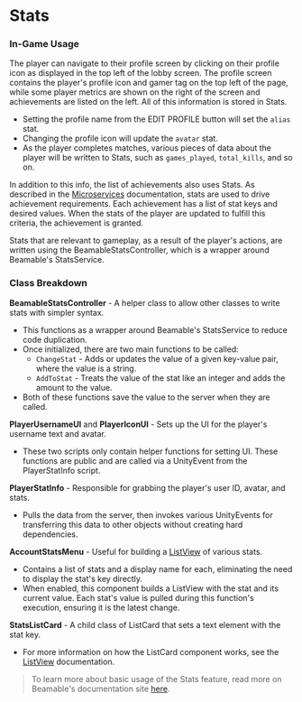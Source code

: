 # Stats

### In-Game Usage

The player can navigate to their profile screen by clicking on their profile icon as displayed in the top left of the lobby screen. The profile screen contains the player's profile icon and gamer tag on the top left of the page, while some player metrics are shown on the right of the screen and achievements are listed on the left. All of this information is stored in Stats.

- Setting the profile name from the EDIT PROFILE button will set the `alias` stat.
- Changing the profile icon will update the `avatar` stat.
- As the player completes matches, various pieces of data about the player will be written to Stats, such as `games_played`, `total_kills`, and so on.

In addition to this info, the list of achievements also uses Stats. As described in the [Microservices](./Microservices.md) documentation, stats are used to drive achievement requirements. Each achievement has a list of stat keys and desired values. When the stats of the player are updated to fulfill this criteria, the achievement is granted.

Stats that are relevant to gameplay, as a result of the player's actions, are written using the BeamableStatsController, which is a wrapper around Beamable's StatsService.

### Class Breakdown

**BeamableStatsController** - A helper class to allow other classes to write stats with simpler syntax.

- This functions as a wrapper around Beamable's StatsService to reduce code duplication.
- Once initialized, there are two main functions to be called: 
  -  `ChangeStat` - Adds or updates the value of a given key-value pair, where the value is a string. 
  -  `AddToStat` - Treats the value of the stat like an integer and adds the amount to the value.
- Both of these functions save the value to the server when they are called.

**PlayerUsernameUI** and **PlayerIconUI** - Sets up the UI for the player's username text and avatar.

- These two scripts only contain helper functions for setting UI. These functions are public and are called via a UnityEvent from the PlayerStatInfo script.

**PlayerStatInfo** - Responsible for grabbing the player's user ID, avatar, and stats.

- Pulls the data from the server, then invokes various UnityEvents for transferring this data to other objects without creating hard dependencies.

**AccountStatsMenu** - Useful for building a [ListView](./ListView.md) of various stats.

- Contains a list of stats and a display name for each, eliminating the need to display the stat's key directly.
- When enabled, this component builds a ListView with the stat and its current value. Each stat's value is pulled during this function's execution, ensuring it is the latest change.

**StatsListCard** - A child class of ListCard that sets a text element with the stat key.

- For more information on how the ListCard component works, see the [ListView](./ListView.md) documentation.

> To learn more about basic usage of the Stats feature, read more on Beamable's documentation site [here](https://docs.beamable.com/docs/stats-feature-overview).
